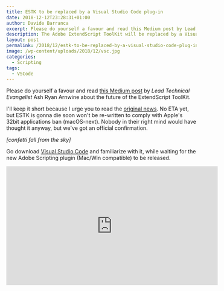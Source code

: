 ```yaml
---
title: ESTK to be replaced by a Visual Studio Code plug-in
date: 2018-12-12T23:28:31+01:00
author: Davide Barranca
excerpt: Please do yourself a favour and read this Medium post by Lead Technical Evangelist Ash Ryan Arnwine about the future of the ExtendScript ToolKit.
description: The Adobe ExtendScript ToolKit will be replaced by a Visual Studio Code Plug-in.
layout: post
permalink: /2018/12/estk-to-be-replaced-by-a-visual-studio-code-plug-in/
image: /wp-content/uploads/2018/12/vsc.jpg
categories:
  - Scripting
tags:
  - VSCode
---
```


Please do yourself a favour and read [this Medium post](https://medium.com/adobetech/the-future-of-extendscript-development-a-vscode-plugin-2d8d0172a357) by _Lead Technical Evangelist_ Ash Ryan Arnwine about the future of the ExtendScript ToolKit.

I'll keep it short because I urge you to read the [original news](https://medium.com/adobetech/the-future-of-extendscript-development-a-vscode-plugin-2d8d0172a357). No ETA yet, but ESTK is gonna die soon won't be re-written to comply with Apple's 32bit applications ban (macOS-next). Nobody in their right mind would have thought it anyway, but we've got an official confirmation.

_\[confetti fall from the sky\]_

Go download [Visual Studio Code](https://code.visualstudio.com/) and familiarize with it, while waiting for the new Adobe Scripting plugin (Mac/Win compatible) to be released.

<iframe width="560" height="315" src="https://www.youtube.com/embed/Wq7zF9yyd0I" frameborder="0" allowfullscreen></iframe>
